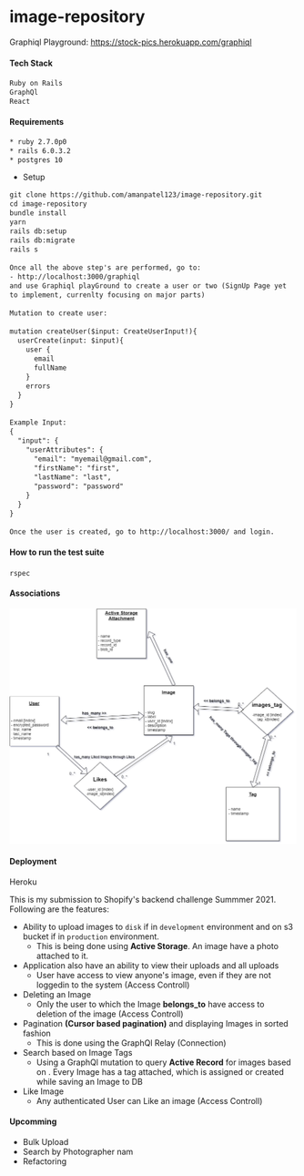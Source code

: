 # image-repository
Graphiql Playground: https://stock-pics.herokuapp.com/graphiql
#### Tech Stack
```
Ruby on Rails  
GraphQl
React
```

#### Requirements 

```
* ruby 2.7.0p0
* rails 6.0.3.2
* postgres 10
```
* Setup
```
git clone https://github.com/amanpatel123/image-repository.git
cd image-repository
bundle install
yarn
rails db:setup
rails db:migrate
rails s

Once all the above step's are performed, go to: 
- http://localhost:3000/graphiql
and use Graphiql playGround to create a user or two (SignUp Page yet to implement, currenlty focusing on major parts)

Mutation to create user: 

mutation createUser($input: CreateUserInput!){
  userCreate(input: $input){
    user {
      email
      fullName
    }
    errors
  }
}

Example Input: 
{
  "input": {
    "userAttributes": {
      "email": "myemail@gmail.com",
      "firstName": "first",
      "lastName": "last",
      "password": "password"
    }
  }
}

Once the user is created, go to http://localhost:3000/ and login. 
```

#### How to run the test suite
`rspec`

#### Associations
![diagram](Images/database.png)


#### Deployment
Heroku

This is my submission to Shopify's backend challenge Summmer 2021. Following are the features:

- Ability to upload images to `disk` if in `development` environment and on s3 bucket if in `production` environment.
  - This is being done using **Active Storage**. An image have a photo attached to it. 
- Application also have an ability to view their uploads and all uploads
  - User have access to view anyone's image, even if they are not loggedin to the system (Access Controll)
- Deleting an Image
  - Only the user to which the Image **belongs_to** have access to deletion of the image (Access Controll)
- Pagination **(Cursor based pagination)** and displaying Images in sorted fashion
   - This is done using the GraphQl Relay (Connection)
- Search based on Image Tags
  - Using a GraphQl mutation to query **Active Record** for images based on . Every Image has a tag attached, which is assigned or created while saving an Image to DB
 - Like Image
   - Any authenticated User can Like an image (Access Controll)

#### Upcomming
- Bulk Upload
- Search by Photographer nam
- Refactoring
